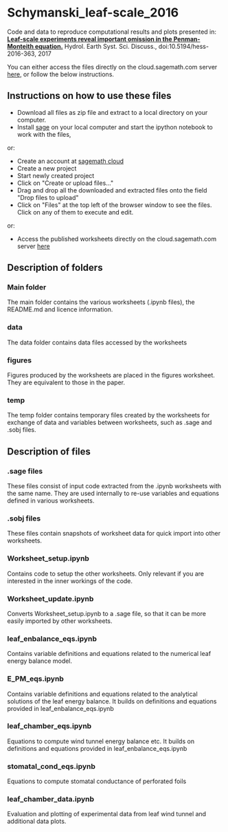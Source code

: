 # Schymanski_leaf-scale_2016

Code and data to reproduce computational results and plots presented in: 
[**Leaf-scale experiments reveal important omission in the Penman-Monteith equation.**](http://www.hydrol-earth-syst-sci-discuss.net/hess-2016-363)
Hydrol. Earth Syst. Sci. Discuss., doi:10.5194/hess-2016-363, 2017

You can either access the files directly on the cloud.sagemath.com server [here]( https://cloud.sagemath.com/projects/e66470cf-1fa4-48bc-8a49-2513f177cf8a/files/Schymanski_leaf-scale_2016/), or follow the below instructions.

## Instructions on how to use these files
- Download all files as zip file and extract to a local directory on your computer.
- Install [sage](http://www.sagemath.org) on your local computer and start the ipython notebook to work with the files, 

or:

- Create an account at [sagemath cloud](https://cloud.sagemath.com)
- Create a new project
- Start newly created project
- Click on "Create or upload files..."
- Drag and drop all the downloaded and extracted files onto the field "Drop files to upload"
- Click on "Files" at the top left of the browser window to see the files. Click on any of them to execute and edit.

or:

- Access the published worksheets directly on the cloud.sagemath.com server [here]( https://cloud.sagemath.com/projects/e66470cf-1fa4-48bc-8a49-2513f177cf8a/files/Schymanski_leaf-scale_2016/)

## Description of folders
### Main folder
The main folder contains the various worksheets (.ipynb files), the README.md and licence information. 
### data
The data folder contains data files accessed by the worksheets
### figures
Figures produced by the worksheets are placed in the figures worksheet. They are equivalent to those in the paper.
### temp
The temp folder contains temporary files created by the worksheets for exchange of data and variables between worksheets, such as .sage and .sobj files.



## Description of files
### .sage files
These files consist of input code extracted from the .ipynb worksheets with the same name. They are used internally to re-use variables and equations defined in various worksheets.
### .sobj files
These files contain snapshots of worksheet data for quick import into other worksheets.
### Worksheet_setup.ipynb
Contains code to setup the other worksheets. Only relevant if you are interested in the inner workings of the code.
### Worksheet_update.ipynb
Converts Worksheet_setup.ipynb to a .sage file, so that it can be more easily imported by other worksheets.
### leaf_enbalance_eqs.ipynb
Contains variable definitions and equations related to the numerical leaf energy balance model.
### E_PM_eqs.ipynb
Contains variable definitions and equations related to the analytical solutions of the leaf energy balance. It builds on definitions and equations provided in leaf_enbalance_eqs.ipynb
### leaf_chamber_eqs.ipynb
Equations to compute wind tunnel energy balance etc. It builds on definitions and equations provided in leaf_enbalance_eqs.ipynb
### stomatal_cond_eqs.ipynb
Equations to compute stomatal conductance of perforated foils
### leaf_chamber_data.ipynb
Evaluation and plotting of experimental data from leaf wind tunnel and additional data plots.

